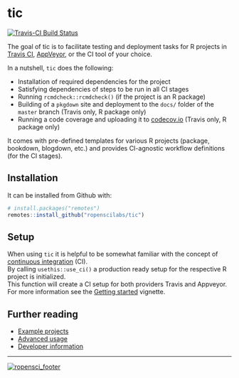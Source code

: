 # tic

[![Travis-CI Build Status](https://travis-ci.org/ropenscilabs/tic.svg?branch=master)](https://travis-ci.org/ropenscilabs/tic)

The goal of tic is to facilitate testing and deployment tasks for R projects in [Travis CI](https://travis-ci.org), [AppVeyor](https://www.appveyor.com/), or the CI tool of your choice.

In a nutshell, `tic` does the following:  

- Installation of required dependencies for the project  
- Satisfying dependencies of steps to be run in all CI stages
- Running `rcmdcheck::rcmdcheck()` (if the project is an R package)  
- Building of a `pkgdown` site and deployment to the `docs/` folder of the `master` branch (Travis only, R package only)  
- Running a code coverage and uploading it to [codecov.io](https://codecov.io/) (Travis only, R package only)  

It comes with pre-defined templates for various R projects (package, bookdown, blogdown, etc.) and provides CI-agnostic workflow definitions (for the CI stages).

## Installation

It can be installed from Github with:

``` r
# install.packages("remotes")
remotes::install_github("ropenscilabs/tic")
```

## Setup

When using `tic` it is helpful to be somewhat familiar with the concept of [continuous integration](https://ropenscilabs/tic/articles/tic.html#prerequisites) (CI).  
By calling `usethis::use_ci()` a production ready setup for the respective R project is initialized.  
This function will create a CI setup for both providers Travis and Appveyor.  
For more information see the [Getting started](https://ropenscilabs/tic/articles/tic.html#setup) vignette.

## Further reading

- [Example projects](https://ropenscilabs/tic/articles/tic.html#examples)  
- [Advanced usage](https://ropenscilabs/tic/articles/advanced.html)
- [Developer information](https://ropenscilabs/tic/articles/custom-steps.html)

---

[![ropensci_footer](https://ropensci.org/public_images/ropensci_footer.png)](https://ropensci.org)
